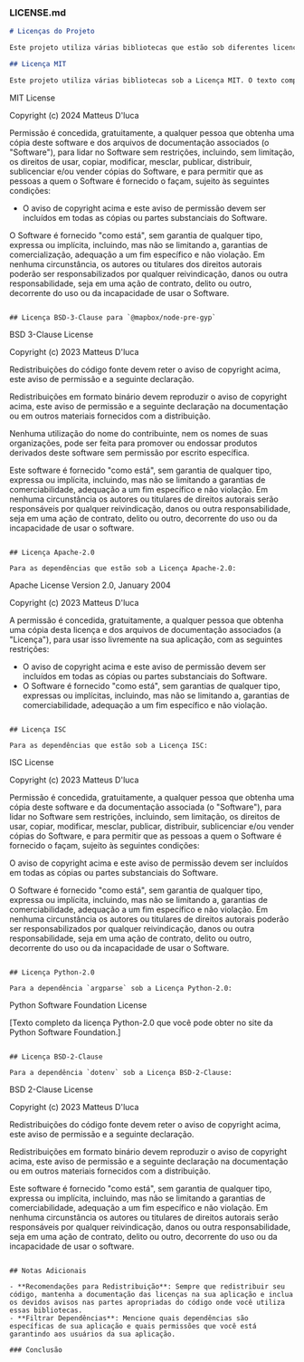 ### LICENSE.md

```markdown
# Licenças do Projeto

Este projeto utiliza várias bibliotecas que estão sob diferentes licenças. Abaixo estão as licenças e requisitos relevantes para as dependências do projeto.

## Licença MIT

Este projeto utiliza várias bibliotecas sob a Licença MIT. O texto completo da Licença MIT é:

```
MIT License

Copyright (c) 2024 Matteus D'luca

Permissão é concedida, gratuitamente, a qualquer pessoa que obtenha uma cópia deste software e dos arquivos de documentação associados (o "Software"), para lidar no Software sem restrições, incluindo, sem limitação, os direitos de usar, copiar, modificar, mesclar, publicar, distribuir, sublicenciar e/ou vender cópias do Software, e para permitir que as pessoas a quem o Software é fornecido o façam, sujeito às seguintes condições:

- O aviso de copyright acima e este aviso de permissão devem ser incluídos em todas as cópias ou partes substanciais do Software.

O Software é fornecido "como está", sem garantia de qualquer tipo, expressa ou implícita, incluindo, mas não se limitando a, garantias de comercialização, adequação a um fim específico e não violação. Em nenhuma circunstância, os autores ou titulares dos direitos autorais poderão ser responsabilizados por qualquer reivindicação, danos ou outra responsabilidade, seja em uma ação de contrato, delito ou outro, decorrente do uso ou da incapacidade de usar o Software.
```

## Licença BSD-3-Clause para `@mapbox/node-pre-gyp`

```
BSD 3-Clause License

Copyright (c) 2023 Matteus D'luca

Redistribuições do código fonte devem reter o aviso de copyright acima, este aviso de permissão e a seguinte declaração.

Redistribuições em formato binário devem reproduzir o aviso de copyright acima, este aviso de permissão e a seguinte declaração na documentação ou em outros materiais fornecidos com a distribuição.

Nenhuma utilização do nome do contribuinte, nem os nomes de suas organizações, pode ser feita para promover ou endossar produtos derivados deste software sem permissão por escrito específica.

Este software é fornecido "como está", sem garantia de qualquer tipo, expressa ou implícita, incluindo, mas não se limitando a garantias de comerciabilidade, adequação a um fim específico e não violação. Em nenhuma circunstância os autores ou titulares de direitos autorais serão responsáveis por qualquer reivindicação, danos ou outra responsabilidade, seja em uma ação de contrato, delito ou outro, decorrente do uso ou da incapacidade de usar o software.
```

## Licença Apache-2.0

Para as dependências que estão sob a Licença Apache-2.0:

```
Apache License
Version 2.0, January 2004

Copyright (c) 2023 Matteus D'luca

A permissão é concedida, gratuitamente, a qualquer pessoa que obtenha uma cópia desta licença e dos arquivos de documentação associados (a "Licença"), para usar isso livremente na sua aplicação, com as seguintes restrições:
- O aviso de copyright acima e este aviso de permissão devem ser incluídos em todas as cópias ou partes substanciais do Software.
- O Software é fornecido "como está", sem garantias de qualquer tipo, expressas ou implícitas, incluindo, mas não se limitando a, garantias de comerciabilidade, adequação a um fim específico e não violação.
```

## Licença ISC

Para as dependências que estão sob a Licença ISC:

```
ISC License

Copyright (c) 2023 Matteus D'luca

Permissão é concedida, gratuitamente, a qualquer pessoa que obtenha uma cópia deste software e da documentação associada (o "Software"), para lidar no Software sem restrições, incluindo, sem limitação, os direitos de usar, copiar, modificar, mesclar, publicar, distribuir, sublicenciar e/ou vender cópias do Software, e para permitir que as pessoas a quem o Software é fornecido o façam, sujeito às seguintes condições:

O aviso de copyright acima e este aviso de permissão devem ser incluídos em todas as cópias ou partes substanciais do Software.

O Software é fornecido "como está", sem garantia de qualquer tipo, expressa ou implícita, incluindo, mas não se limitando a, garantias de comerciabilidade, adequação a um fim específico e não violação. Em nenhuma circunstância os autores ou titulares de direitos autorais poderão ser responsabilizados por qualquer reivindicação, danos ou outra responsabilidade, seja em uma ação de contrato, delito ou outro, decorrente do uso ou da incapacidade de usar o Software.
```

## Licença Python-2.0

Para a dependência `argparse` sob a Licença Python-2.0:

```
Python Software Foundation License

[Texto completo da licença Python-2.0 que você pode obter no site da Python Software Foundation.]
```

## Licença BSD-2-Clause

Para a dependência `dotenv` sob a Licença BSD-2-Clause:

```
BSD 2-Clause License

Copyright (c) 2023 Matteus D'luca

Redistribuições do código fonte devem reter o aviso de copyright acima, este aviso de permissão e a seguinte declaração.

Redistribuições em formato binário devem reproduzir o aviso de copyright acima, este aviso de permissão e a seguinte declaração na documentação ou em outros materiais fornecidos com a distribuição.

Este software é fornecido "como está", sem garantia de qualquer tipo, expressa ou implícita, incluindo, mas não se limitando a garantias de comerciabilidade, adequação a um fim específico e não violação. Em nenhuma circunstância os autores ou titulares de direitos autorais serão responsáveis por qualquer reivindicação, danos ou outra responsabilidade, seja em uma ação de contrato, delito ou outro, decorrente do uso ou da incapacidade de usar o software.
```

## Notas Adicionais

- **Recomendações para Redistribuição**: Sempre que redistribuir seu código, mantenha a documentação das licenças na sua aplicação e inclua os devidos avisos nas partes apropriadas do código onde você utiliza essas bibliotecas.
- **Filtrar Dependências**: Mencione quais dependências são específicas de sua aplicação e quais permissões que você está garantindo aos usuários da sua aplicação.

### Conclusão
